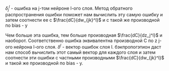 $\delta_j^l$ - ошибка на j-том нейроне l-ого слоя. 
Метод обратного распространения ошибки поможет нам вычислить эту самую ошибку и затем соотнести ее с $\frac{dC}{dw_{jk}^l}$ и с такой же производной по bias - у

Чем больше эта ошибка, тем больше производная $\frac{dC}{dz_j^l}$ и наоборот. Соответственно ошибка эквивалентна производной C по z j-ого нейрона l-ого слоя.
$\delta^l$ -  вектор ошибок слоя l. бэкпропогэтион даст нам способ вычислить этот самый вектор для каждого слоя и затем соотнести эти ошибки с частными производными  $\frac{dC}{dw_{jk}^l}$ и такой же производной по bias - у.


